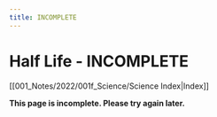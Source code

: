 ```yaml
---
title: INCOMPLETE
---
```

# Half Life - INCOMPLETE
[[001_Notes/2022/001f_Science/Science Index|Index]]

**This page is incomplete. Please try again later.**